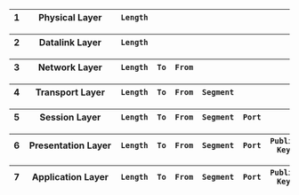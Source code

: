 
1  | <div style="width:150px"> Physical Layer </div>| `Length`|<div style="width:718px"> `Raw data`</div>
-- | ------- |-------------- | ----------

2  | <div style="width:150px"> Datalink Layer </div> | `Length` | <div style="width:655px"> `Raw data`</div> | `CRC`
-- | -------------- | -------- | ---------- | -----

3  |  <div style="width:150px"> Network Layer </div>| `Length` | `To` | `From` | <div style="width:530px"> `Raw data`</div> | `CRC`
-- | ------------- | -------- | ---- | ------ | ---------- | -----

4  | <div style="width:150px">Transport Layer </div>| `Length` | `To` | `From` | `Segment` | <div style="width:435px"> `Raw data`</div> | `CRC`
-- | --------------- | -------- | ---- | ------ | --------- | ---------- | -----

5  | <div style="width:150px">Session Layer </div>| `Length` | `To` | `From` | `Segment` | `Port` |<div style="width:365px"> `Raw data`</div> | `CRC`
-- | --------------- | -------- | ---- | ------ | ------ | --------- | ---------- | -----

6  | <div style="width:150px">Presentation Layer </div>| `Length` | `To` | `From` | `Segment` | `Port` | `Public Key`|<div style="width:245px"> `Raw data`</div> | `CRC`
-- | --------------- | -------- | ---- | ------ | ------ | ------ | --------- | ---------- | -----

7  | <div style="width:150px">Application Layer </div>| `Length` | `To` | `From` | `Segment` | `Port` | `Public Key`| `Metadata` | <div style="width:140px"> `Raw data`</div> | `CRC`
-- | --------------- | -------- | ---- | ------ | ------ | ------ | ------ | --------- | ---------- | -----
